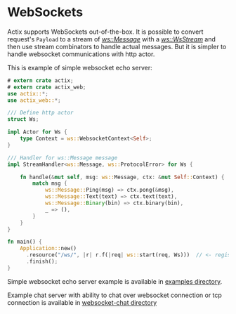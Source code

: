 # WebSockets

Actix supports WebSockets out-of-the-box. It is possible to convert request's `Payload`
to a stream of [*ws::Message*](../actix_web/ws/enum.Message.html) with 
a [*ws::WsStream*](../actix_web/ws/struct.WsStream.html) and then use stream
combinators to handle actual messages. But it is simpler to handle websocket communications
with http actor.

This is example of simple websocket echo server:

```rust
# extern crate actix;
# extern crate actix_web;
use actix::*;
use actix_web::*;

/// Define http actor
struct Ws;

impl Actor for Ws {
    type Context = ws::WebsocketContext<Self>;
}

/// Handler for ws::Message message
impl StreamHandler<ws::Message, ws::ProtocolError> for Ws {

    fn handle(&mut self, msg: ws::Message, ctx: &mut Self::Context) {
        match msg {
            ws::Message::Ping(msg) => ctx.pong(&msg),
            ws::Message::Text(text) => ctx.text(text),
            ws::Message::Binary(bin) => ctx.binary(bin),
            _ => (),
        }
    }
}

fn main() {
    Application::new()
      .resource("/ws/", |r| r.f(|req| ws::start(req, Ws)))  // <- register websocket route
      .finish();
}
```

Simple websocket echo server example is available in 
[examples directory](https://github.com/actix/actix-web/blob/master/examples/websocket).

Example chat server with ability to chat over websocket connection or tcp connection
is available in [websocket-chat directory](https://github.com/actix/actix-web/tree/master/examples/websocket-chat/)

